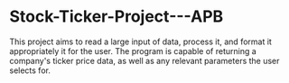 # Stock-Ticker-Project---APB

This project aims to read a large input of data, process it, and format it appropriately it for the user. The program is capable of returning a company's ticker price data, as well as any relevant parameters the user selects for. 
